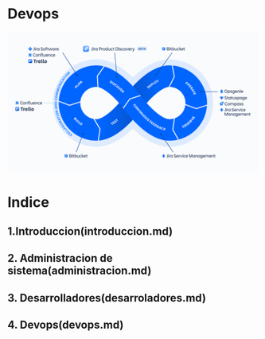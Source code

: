 # Devops
![fotodevops](img/ADO-DevOps-Tool_1200x675@2x.png)

# Indice
## 1.Introduccion(introduccion.md)
## 2. Administracion de sistema(administracion.md)
## 3. Desarrolladores(desarroladores.md)
## 4. Devops(devops.md)

